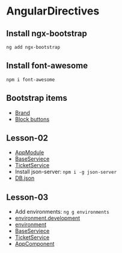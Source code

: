 # AngularDirectives

## Install ngx-bootstrap
`ng add ngx-bootstrap`

## Install font-awesome
`npm i font-awesome`

## Bootstrap items
- [Brand](https://getbootstrap.com/docs/5.3/components/navbar/#brand)
- [Block buttons](https://getbootstrap.com/docs/5.3/components/buttons/#block-buttons)

## Lesson-02
- [AppModule](src/app/app.module.ts)
- [BaseServiece](src/app/service/base.service.ts)
- [TicketService](src/app/service/ticket.service.ts)
- Install json-server: `npm i -g json-server`
- [DB.json](server/db.json)

## Lesson-03
- Add environments: `ng g environments`
- [environment.development](src/environments/environment.development.ts)
- [environment](src/environments/environment.ts)
- [BaseServiece](src/app/service/base.service.ts)
- [TicketService](src/app/service/ticket.service.ts)
- [AppComponent](src/app/app.component.ts)
